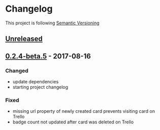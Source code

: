 # Changelog

This project is following [Semantic Versioning](http://semver.org)

## [Unreleased][]

## [0.2.4-beta.5][] - 2017-08-16

### Changed
 - update dependencies
 - starting project changelog
 
### Fixed 
 - missing url property of newly created card prevents visiting card on Trello
 - badge count not updated after card was deleted on Trello



[Unreleased]: https://github.com/DeskproApps/trello/compare/v0.2.4-beta.5...HEAD
[0.2.4-beta.5]: https://github.com/DeskproApps/trello/tree/v0.2.4-beta.5